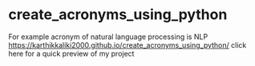 # create_acronyms_using_python
For example acronym of natural language processing is NLP
https://karthikkaliki2000.github.io/create_acronyms_using_python/ click here for a quick preview of my project

